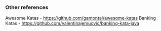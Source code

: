 ### Other references
Awesome Katas - https://github.com/gamontal/awesome-katas
Banking Katas - https://github.com/valentinajemuovic/banking-kata-java
